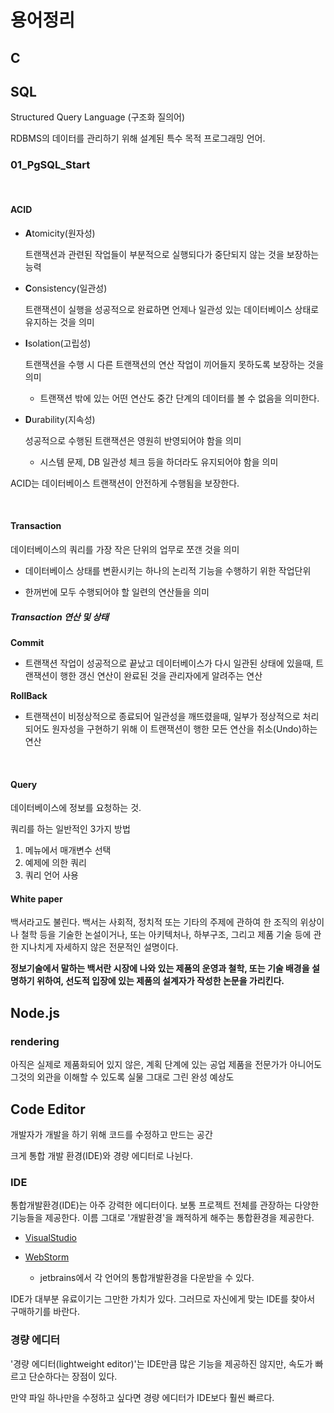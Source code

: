 # 용어정리

## C

## SQL

Structured Query Language (구조화 질의어)

RDBMS의 데이터를 관리하기 위해 설계된 특수 목적 프로그래밍 언어.

### 01_PgSQL_Start

<br>

#### ACID

* **A**tomicity(원자성)

  트랜잭션과 관련된 작업들이 부분적으로 실행되다가 중단되지 않는 것을 보장하는 능력

* **C**onsistency(일관성)

  트랜잭션이 실행을 성공적으로 완료하면 언제나 일관성 있는 데이터베이스 상태로 유지하는 것을 의미

* **I**solation(고립성)

  트랜잭션을 수행 시 다른 트랜잭션의 연산 작업이 끼어들지 못하도록 보장하는 것을 의미

  * 트랜잭션 밖에 있는 어떤 연산도 중간 단계의 데이터를 볼 수 없음을 의미한다.

* **D**urability(지속성)

  성공적으로 수행된 트랜잭션은 영원히 반영되어야 함을 의미

  * 시스템 문제, DB 일관성 체크 등을 하더라도 유지되어야 함을 의미

ACID는 데이터베이스 트랜잭션이 안전하게 수행됨을 보장한다.

<br>

#### Transaction

데이터베이스의 쿼리를 가장 작은 단위의 업무로 쪼갠 것을 의미

* 데이터베이스 상태를 변환시키는 하나의 논리적 기능을 수행하기 위한 작업단위

* 한꺼번에 모두 수행되어야 할 일련의 연산들을 의미

##### Transaction 연산 및 상태

**Commit**

* 트랜잭션 작업이 성공적으로 끝났고 데이터베이스가 다시 일관된 상태에 있을때, 트랜잭션이 행한 갱신 연산이 완료된 것을 관리자에게 알려주는 연산

**RollBack**

* 트랜잭션이 비정상적으로 종료되어 일관성을 깨뜨렸을때, 일부가 정상적으로 처리되어도 원자성을 구현하기 위해 이 트랜잭션이 행한 모든 연산을 취소(Undo)하는 연산

<br>

#### Query

데이터베이스에 정보를 요청하는 것.

쿼리를 하는 일반적인 3가지 방법

1. 메뉴에서 매개변수 선택
2. 예제에 의한 쿼리
3. 쿼리 언어 사용

#### White paper

백서라고도 불린다. 백서는 사회적, 정치적 또는 기타의 주제에 관하여 한 조직의 위상이나 철학 등을 기술한 논설이거나, 또는 아키텍처나, 하부구조, 그리고 제품 기술 등에 관한 지나치게 자세하지 않은 전문적인 설명이다.

**정보기술에서 말하는 백서란 시장에 나와 있는 제품의 운영과 철학, 또는 기술 배경을 설명하기 위하여, 선도적 입장에 있는 제품의 설계자가 작성한 논문을 가리킨다.**



## Node.js

### rendering

아직은 실제로 제품화되어 있지 않은, 계획 단계에 있는 공업 제품을 전문가가 아니어도 그것의 외관을 이해할 수 있도록 실물 그대로 그린 완성 예상도

## Code Editor

개발자가 개발을 하기 위해 코드를 수정하고 만드는 공간

크게 통합 개발 환경(IDE)와 경량 에디터로 나뉜다.

### IDE

통합개발환경(IDE)는 아주 강력한 에디터이다. 보통 프로젝트 전체를 관장하는 다양한 기능들을 제공한다. 이름 그대로 '개발환경'을 쾌적하게 해주는 통합환경을 제공한다.

* [VisualStudio](https://visualstudio.microsoft.com/ko/)

* [WebStorm](http://www.jetbrains.com/webstorm/)
  * jetbrains에서 각 언어의 통합개발환경을 다운받을 수 있다.

IDE가 대부분 유료이기는 그만한 가치가 있다. 그러므로 자신에게 맞는 IDE를 찾아서 구매하기를 바란다.

### 경량 에디터

'경량 에디터(lightweight editor)'는 IDE만큼 많은 기능을 제공하진 않지만, 속도가 빠르고 단순하다는 장점이 있다.

만약 파일 하나만을 수정하고 싶다면 경량 에디터가 IDE보다 훨씬 빠르다.
